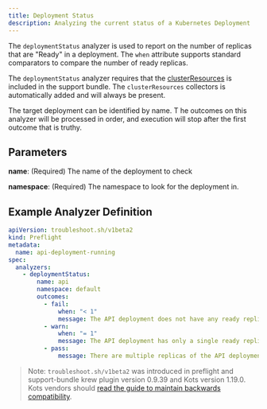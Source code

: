 ```yaml
---
title: Deployment Status
description: Analyzing the current status of a Kubernetes Deployment
---
```


The `deploymentStatus` analyzer is used to report on the number of replicas that are "Ready" in a deployment.
The `when` attribute supports standard comparators to compare the number of ready replicas.

The `deploymentStatus` analyzer requires that the [clusterResources](https://troubleshoot.sh/collect/cluster-resources) is included in the support bundle.
The `clusterResources` collectors is automatically added and will always be present.

The target deployment can be identified by name. T
he outcomes on this analyzer will be processed in order, and execution will stop after the first outcome that is truthy.

## Parameters

**name**: (Required) The name of the deployment to check

**namespace**: (Required) The namespace to look for the deployment in.

## Example Analyzer Definition

```yaml
apiVersion: troubleshoot.sh/v1beta2
kind: Preflight
metadata:
  name: api-deployment-running
spec:
  analyzers:
    - deploymentStatus:
        name: api
        namespace: default
        outcomes:
          - fail:
              when: "< 1"
              message: The API deployment does not have any ready replicas.
          - warn:
              when: "= 1"
              message: The API deployment has only a single ready replica.
          - pass:
              message: There are multiple replicas of the API deployment ready.
```

> Note: `troubleshoot.sh/v1beta2` was introduced in preflight and support-bundle krew plugin version 0.9.39 and Kots version 1.19.0. Kots vendors should [read the guide to maintain backwards compatibility](/v1beta2/).
